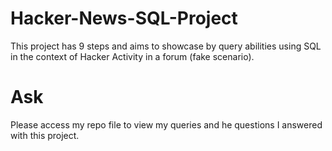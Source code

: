 # Hacker-News-SQL-Project

This project has 9 steps and aims to showcase by query abilities using SQL in the context of Hacker Activity in a forum (fake scenario).

# Ask

Please access my repo file to view my queries and he questions I answered with this project. 
